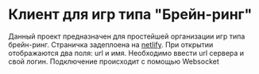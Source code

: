 # Клиент для игр типа "Брейн-ринг"

Данный проект предназначен для простейшей организации игр типа брейн-ринг. Страничка задеплоена на [netlify](https://brain-sys.netlify.app/). При открытии отображаются два поля: url и имя. Необходимо ввести url сервера и свой логин.
Подключение происходит с помощью Websocket

